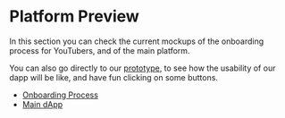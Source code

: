 # Platform Preview

In this section you can check the current mockups of the onboarding process for YouTubers, and of the main platform.

You can also go directly to our [prototype](https://linky.design/prototype-cobogo), to see how the usability of our dapp will be like, and have fun clicking on some buttons.

* [Onboarding Process](onboarding.md)
* [Main dApp](main-dapp.md)
